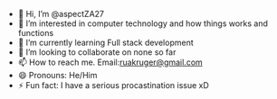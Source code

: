 - 👋 Hi, I’m @aspectZA27
- 👀 I’m interested in computer technology and how things works and functions
- 🌱 I’m currently learning Full stack development
- 💞️ I’m looking to collaborate on none so far
- 📫 How to reach me. Email:ruakruger@gmail.com
- 😄 Pronouns: He/Him
- ⚡ Fun fact: I have a serious procastination issue xD

<!---
aspectZA27/aspectZA27 is a ✨ special ✨ repository because its `README.md` (this file) appears on your GitHub profile.
You can click the Preview link to take a look at your changes.
--->
